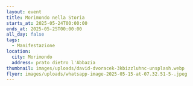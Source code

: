 ```yaml
---
layout: event
title: Morimondo nella Storia
starts_at: 2025-05-24T00:00:00
ends_at: 2025-05-25T00:00:00
all_day: false
tags:
  - Manifestazione
location:
  city: Morimondo
  address: prato dietro l'Abbazia
thumbnail: images/uploads/david-dvoracek-3kbizzluhnc-unsplash.webp
flyer: images/uploads/whatsapp-image-2025-05-15-at-07.32.51-5-.jpeg
---
```

